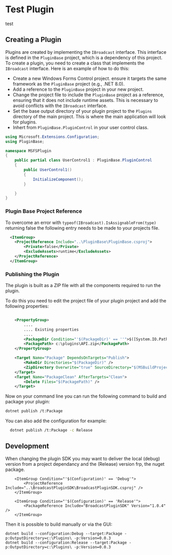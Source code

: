 ﻿# Test Plugin
test
## Creating a Plugin
Plugins are created by implementing the `IBroadcast` interface. This interface is defined in the `PluginBase` project, which is a dependency of this project.
To create a plugin, you need to create a class that implements the `IBroadcast` interface. Here is an example of how to do this:

- Create a new Windows Forms Control project. ensure it targets the same framework as the `PluginBase` project (e.g., .NET 8.0).
- Add a reference to the `PluginBase` project in your new project.
- Change the project file to include the `PluginBase` project as a reference, ensuring that it does not include runtime assets. This is necessary to avoid conflicts with the `IBroadcast` interface.
- Set the base output directory of your plugin project to the `Plugins` directory of the main project. This is where the main application will look for plugins.
- Inhert from `PluginBase.PluginControl` in your user control class.

```csharp
using Microsoft.Extensions.Configuration;
using PluginBase;

namespace MSFSPlugin
{
    public partial class UserControl1 : PluginBase.PluginControl
    {
        public UserControl1()
        {
            InitializeComponent();
        }

    }
}
```

### Plugin Base Project Reference
To overcome an error with ```typeof(IBroadcast).IsAssignableFrom(type)``` 
returning false the following entry needs to be made to your projects file.
```xml
  <ItemGroup>
    <ProjectReference Include="..\PluginBase\PluginBase.csproj">
        <Private>false</Private>
	    <ExcludeAssets>runtime</ExcludeAssets>
    </ProjectReference>
  </ItemGroup>
```

### Publishing the Plugin
The plugin is built as a ZIP file with all the components required to run the plugin.

To do this you need to edit the project file of your plugin project and add the following properties:
```xml

    <PropertyGroup>
        ....
        .... Existing properties
        ....
        <PackageDir Condition="'$(PackageDir)' == ''">$([System.IO.Path]::Combine($(OutputPath),'package'))/</PackageDir>
	    <PackagePath> c:\plugins\API.zip</PackagePath>
    </PropertyGroup>

	<Target Name="Package" DependsOnTargets="Publish">
		<MakeDir Directories="$(PackageDir)" />
		<ZipDirectory Overwrite="true" SourceDirectory="$(MSBuildProjectDirectory)/$(PublishDir)" DestinationFile="$(PackagePath)" />
	</Target>
	<Target Name="PackageClean" AfterTargets="Clean">
		<Delete Files="$(PackagePath)" />
	</Target>
  ```
  Now on your command line you can run the following command to build and package your plugin:
  ```bash
  dotnet publish /t:Package
  ```
  You can also add the configuration for example:
  ```bash 
    dotnet publish /t:Package -c Release
  ```

## Development

When changing the plugin SDK you may want to deliver the local (debug) version from a project dependancy and the (Release) version frp, the nuget package.

```
	<ItemGroup Condition="'$(Configuration)' == 'Debug'">
		<ProjectReference Include="..\BroadcastPluginSDK\BroadcastPluginSDK.csproj" />
	</ItemGroup>

	<ItemGroup Condition="'$(Configuration)' == 'Release'">
		<PackageReference Include="BroadcastPluginSDK" Version="1.0.4" />
	</ItemGroup>
 ```

 Then it is possible to build manually or via the GUI:

 ```
 dotnet build --configuration:Debug --target:Package -p:OutputDirectory=c:\Plugins\ -p:Version=0.0.3
 dotnet build --configuration:Release --target:Package -p:OutputDirectory=c:\Plugins\ -p:Version=0.0.3
 ```
